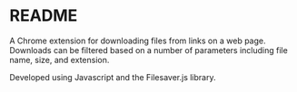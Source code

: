 # README #

A Chrome extension for downloading files from links on a web page. Downloads can be filtered based on a number of parameters including file name, size, and extension. 

Developed using Javascript and the Filesaver.js library.